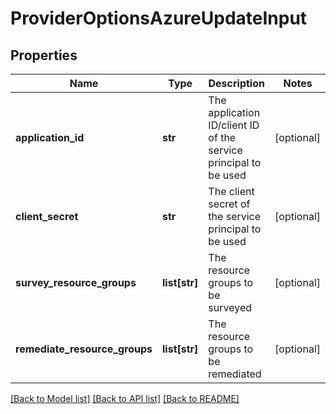 # ProviderOptionsAzureUpdateInput

## Properties
Name | Type | Description | Notes
------------ | ------------- | ------------- | -------------
**application_id** | **str** | The application ID/client ID of the service principal to be used | [optional] 
**client_secret** | **str** | The client secret of the service principal to be used | [optional] 
**survey_resource_groups** | **list[str]** | The resource groups to be surveyed | [optional] 
**remediate_resource_groups** | **list[str]** | The resource groups to be remediated | [optional] 

[[Back to Model list]](../README.md#documentation-for-models) [[Back to API list]](../README.md#documentation-for-api-endpoints) [[Back to README]](../README.md)


